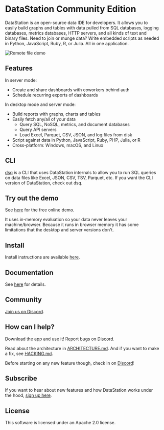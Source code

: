 # DataStation Community Edition

DataStation is an open-source data IDE for developers. It allows you
to easily build graphs and tables with data pulled from SQL databases,
logging databases, metrics databases, HTTP servers, and all kinds of
text and binary files. Need to join or munge data? Write embedded
scripts as needed in Python, JavaScript, Ruby, R, or Julia. All in one
application.

![Remote file demo](./screens/datastation-0.6.0-file-demo.gif)

## Features

In server mode:

* Create and share dashboards with coworkers behind auth
* Schedule recurring exports of dashboards

In desktop mode and server mode:

* Build reports with graphs, charts and tables
* Easily fetch any/all of your data
  * Query SQL, NoSQL, metrics, and document databases
  * Query API servers
  * Load Excel, Parquet, CSV, JSON, and log files from disk
* Script against data in Python, JavaScript, Ruby, PHP, Julia, or R
* Cross-platform: Windows, macOS, and Linux

## CLI

[dsq](https://github.com/multiprocessio/dsq) is a CLI that uses
DataStation internals to allow you to run SQL queries on data files
like Excel, JSON, CSV, TSV, Parquet, etc. If you want the CLI version
of DataStation, check out dsq.

## Try out the demo

See [here](https://app.datastation.multiprocess.io/) for the free
online demo.

It uses in-memory evaluation so your data never leaves your
machine/browser. Because it runs in browser memory it has some
limitations that the desktop and server versions don't.

## Install

Install instructions are available [here](https://datastation.multiprocess.io/docs/latest/Installation.html).

## Documentation

See [here](https://datastation.multiprocess.io/docs/) for details.

## Community

[Join us on Discord](https://discord.gg/f2wQBc4bXX).

## How can I help?

Download the app and use it! Report bugs on
[Discord](https://discord.gg/f2wQBc4bXX).

Read about the architecture in [ARCHITECTURE.md](ARCHITECTURE.md). And
if you want to make a fix, see [HACKING.md](HACKING.md).

Before starting on any new feature though, check in on
[Discord](https://discord.gg/f2wQBc4bXX)!

## Subscribe

If you want to hear about new features and how DataStation works under
the hood, [sign up here](https://forms.gle/wH5fdxrxXwZHoNxk8).

## License

This software is licensed under an Apache 2.0 license.
